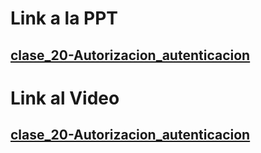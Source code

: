 # Link a la PPT

## [clase_20-Autorizacion_autenticacion](https://docs.google.com/presentation/d/1WB71SZTfxxykG7S98lgSRNZA96cfHKXEHS67FLPrbxw/edit)



# Link al Video

## [clase_20-Autorizacion_autenticacion](https://coderhouse.zoom.us/rec/play/OhPQO7lLuXk0NPgaU0h4RJftbj8NW-skyG2Udn7IWZx26pcYZZ2LHXwa6j5NuZmIweUcmzOGQKsyZOX1.DatOE19tBA8If2nx?canPlayFromShare=true&from=share_recording_detail&continueMode=true&componentName=rec-play&originRequestUrl=https%3A%2F%2Fcoderhouse.zoom.us%2Frec%2Fshare%2FHw8Xub6Lg9_GZ1k2D2dE1dB7Hi78skHaQPt_KbYnRA2Wb8UMUoGZStUzENI9UTWU.qAcLz0O9GtkXRWX3)









